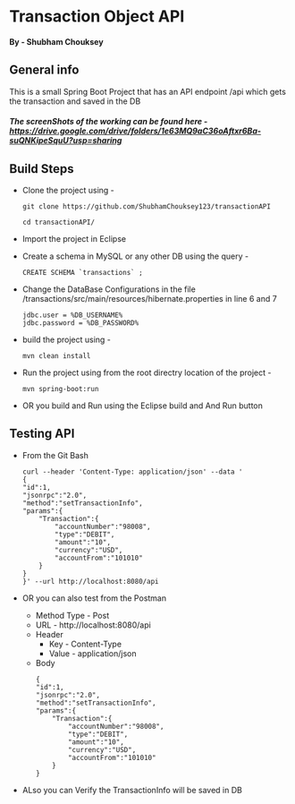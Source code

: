 
# Transaction Object API  
#### By - Shubham Chouksey

## General info
This is a small Spring Boot Project that has an API endpoint /api which gets the transaction and saved in the DB
##### The screenShots of the working can be found here - https://drive.google.com/drive/folders/1e63MQ9aC36oAftxr6Ba-suQNKipeSquU?usp=sharing 


## Build Steps
* Clone the project using -
    ```shell script
    git clone https://github.com/ShubhamChouksey123/transactionAPI
    ```
    ```shell script
    cd transactionAPI/
    ```
* Import the project in Eclipse 
* Create a schema in MySQL or any other DB using the query - 
    ```shell script
    CREATE SCHEMA `transactions` ;
    ```

   

* Change the DataBase Configurations in the file /transactions/src/main/resources/hibernate.properties
    in line 6 and 7 
    ```shell script
    jdbc.user = %DB_USERNAME%
    jdbc.password = %DB_PASSWORD%
    ```
    
* build the project using - 
    ```shell script
    mvn clean install
    ```
* Run the project using from the root directry location of the project -
    ```shell script
    mvn spring-boot:run 
    ```
* OR you build and Run using the Eclipse build and And Run button 


## Testing API
* From the Git Bash 
    ```shell script
    curl --header 'Content-Type: application/json' --data '
    {
    "id":1,
    "jsonrpc":"2.0",
    "method":"setTransactionInfo",
    "params":{
        "Transaction":{
            "accountNumber":"98008",
            "type":"DEBIT",
            "amount":"10",
            "currency":"USD",
            "accountFrom":"101010"
        }
    }
    }' --url http://localhost:8080/api 
    ```
* OR you can also test from the Postman 
    * Method Type - Post
    * URL - http://localhost:8080/api
    * Header 
        * Key - Content-Type
        * Value - application/json
    * Body 
        ```shell script        
        {
        "id":1,
        "jsonrpc":"2.0",
        "method":"setTransactionInfo",
        "params":{
            "Transaction":{
                "accountNumber":"98008",
                "type":"DEBIT",
                "amount":"10",
                "currency":"USD",
                "accountFrom":"101010"
            }
        }
        ```

* ALso you can Verify the TransactionInfo will be saved in DB
